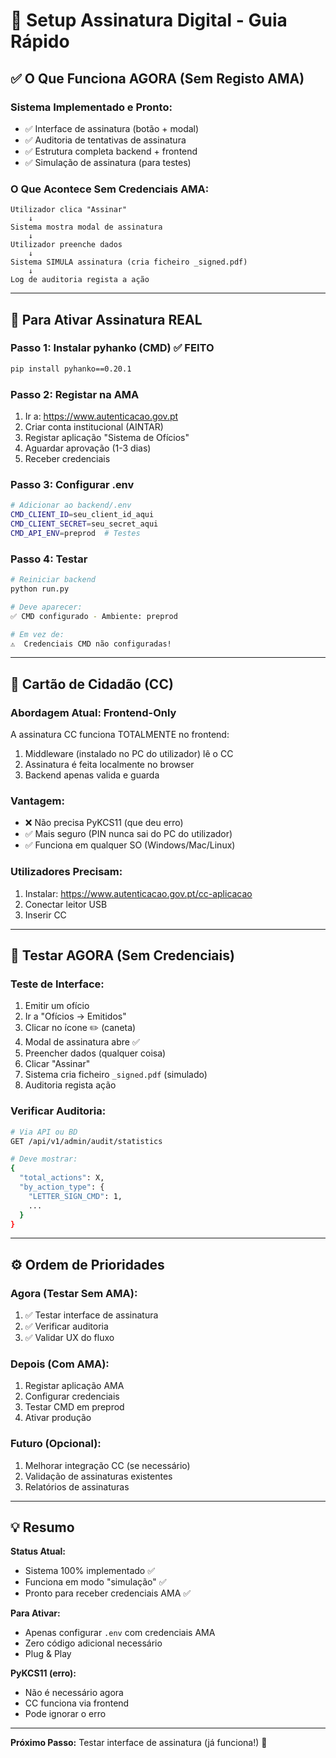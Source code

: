 # 🔐 Setup Assinatura Digital - Guia Rápido

## ✅ O Que Funciona AGORA (Sem Registo AMA)

### **Sistema Implementado e Pronto:**
- ✅ Interface de assinatura (botão + modal)
- ✅ Auditoria de tentativas de assinatura
- ✅ Estrutura completa backend + frontend
- ✅ Simulação de assinatura (para testes)

### **O Que Acontece Sem Credenciais AMA:**
```
Utilizador clica "Assinar"
    ↓
Sistema mostra modal de assinatura
    ↓
Utilizador preenche dados
    ↓
Sistema SIMULA assinatura (cria ficheiro _signed.pdf)
    ↓
Log de auditoria regista a ação
```

---

## 🚀 Para Ativar Assinatura REAL

### **Passo 1: Instalar pyhanko (CMD)** ✅ FEITO
```bash
pip install pyhanko==0.20.1
```

### **Passo 2: Registar na AMA**
1. Ir a: https://www.autenticacao.gov.pt
2. Criar conta institucional (AINTAR)
3. Registar aplicação "Sistema de Ofícios"
4. Aguardar aprovação (1-3 dias)
5. Receber credenciais

### **Passo 3: Configurar .env**
```bash
# Adicionar ao backend/.env
CMD_CLIENT_ID=seu_client_id_aqui
CMD_CLIENT_SECRET=seu_secret_aqui
CMD_API_ENV=preprod  # Testes
```

### **Passo 4: Testar**
```bash
# Reiniciar backend
python run.py

# Deve aparecer:
✅ CMD configurado - Ambiente: preprod

# Em vez de:
⚠️  Credenciais CMD não configuradas!
```

---

## 📝 Cartão de Cidadão (CC)

### **Abordagem Atual: Frontend-Only**
A assinatura CC funciona TOTALMENTE no frontend:
1. Middleware (instalado no PC do utilizador) lê o CC
2. Assinatura é feita localmente no browser
3. Backend apenas valida e guarda

### **Vantagem:**
- ❌ Não precisa PyKCS11 (que deu erro)
- ✅ Mais seguro (PIN nunca sai do PC do utilizador)
- ✅ Funciona em qualquer SO (Windows/Mac/Linux)

### **Utilizadores Precisam:**
1. Instalar: https://www.autenticacao.gov.pt/cc-aplicacao
2. Conectar leitor USB
3. Inserir CC

---

## 🧪 Testar AGORA (Sem Credenciais)

### **Teste de Interface:**
1. Emitir um ofício
2. Ir a "Ofícios → Emitidos"
3. Clicar no ícone ✏️ (caneta)
4. Modal de assinatura abre ✅
5. Preencher dados (qualquer coisa)
6. Clicar "Assinar"
7. Sistema cria ficheiro `_signed.pdf` (simulado)
8. Auditoria regista ação

### **Verificar Auditoria:**
```bash
# Via API ou BD
GET /api/v1/admin/audit/statistics

# Deve mostrar:
{
  "total_actions": X,
  "by_action_type": {
    "LETTER_SIGN_CMD": 1,
    ...
  }
}
```

---

## ⚙️ Ordem de Prioridades

### **Agora (Testar Sem AMA):**
1. ✅ Testar interface de assinatura
2. ✅ Verificar auditoria
3. ✅ Validar UX do fluxo

### **Depois (Com AMA):**
1. Registar aplicação AMA
2. Configurar credenciais
3. Testar CMD em preprod
4. Ativar produção

### **Futuro (Opcional):**
1. Melhorar integração CC (se necessário)
2. Validação de assinaturas existentes
3. Relatórios de assinaturas

---

## 💡 Resumo

**Status Atual:**
- Sistema 100% implementado ✅
- Funciona em modo "simulação" ✅
- Pronto para receber credenciais AMA ✅

**Para Ativar:**
- Apenas configurar `.env` com credenciais AMA
- Zero código adicional necessário
- Plug & Play

**PyKCS11 (erro):**
- Não é necessário agora
- CC funciona via frontend
- Pode ignorar o erro

---

**Próximo Passo:** Testar interface de assinatura (já funciona!) 🎯
